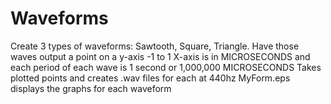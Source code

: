 # Waveforms
Create 3 types of waveforms: Sawtooth, Square, Triangle.
Have those waves output a point on a y-axis -1 to 1
X-axis is in MICROSECONDS and each period of each wave is 1 second or 1,000,000 MICROSECONDS
Takes plotted points and creates .wav files for each at 440hz
MyForm.eps displays the graphs for each waveform
